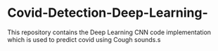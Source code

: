 # Covid-Detection-Deep-Learning-
This repository contains the Deep Learning CNN code implementation which is used to predict covid using Cough sounds.s
